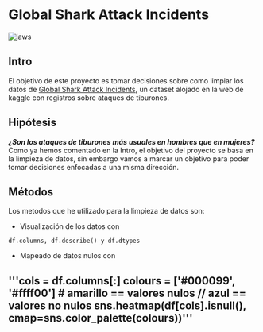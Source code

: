 # Global Shark Attack Incidents
![jaws](https://i1.wp.com/codigoespagueti.com/wp-content/uploads/2015/06/jaws-6.jpg?fit=1080%2C608&quality=80&ssl=1)
## Intro
El objetivo de este proyecto es tomar decisiones sobre como limpiar los datos de [Global Shark Attack Incidents](https://www.kaggle.com/teajay/global-shark-attacks/version/1), un dataset alojado en la web de kaggle con registros sobre ataques de tiburones.

## Hipótesis
***¿Son los ataques de tiburones más usuales en hombres que en mujeres?***  
Como ya hemos comentado en la Intro, el objetivo del proyecto se basa en la limpieza de datos, sin embargo vamos a marcar un objetivo para poder tomar decisiones enfocadas a una misma dirección.

## Métodos
Los metodos que he utilizado para la limpieza de datos son:
- Visualización de los datos con   

`df.columns, df.describe() y df.dtypes`  
- Mapeado de datos nulos con  

'''cols = df.columns[:]
colours = ['#000099', '#ffff00'] # amarillo == valores nulos // azul == valores no nulos
sns.heatmap(df[cols].isnull(), cmap=sns.color_palette(colours))'''  
- 
